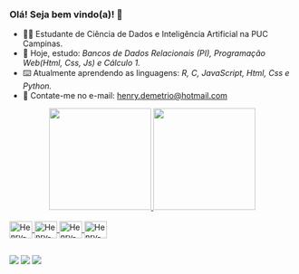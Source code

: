 ### Olá! Seja bem vindo(a)! 👋

- 👨‍💻 Estudante de Ciência de Dados e Inteligência Artificial na PUC Campinas.
- 📝 Hoje, estudo: *Bancos de Dados Relacionais (PI), Programação Web(Html, Css, Js) e Cálculo 1.* 
- ⌨️ Atualmente aprendendo as linguagens: *R, C, JavaScript, Html, Css e Python.*
- 📧 Contate-me no e-mail: henry.demetrio@hotmail.com

<div align="center">
  <a href="https://github.com/HenryDemetrio">
  <img height="180em" src="https://github-readme-stats.vercel.app/api?username=HenryDemetrio&show_icons=false&theme=gruvbox&include_all_commits=true&count_private=true"/>
  <img height="180em" src="https://github-readme-stats.vercel.app/api/top-langs/?username=HenryDemetrio&layout=compact&langs_count=7&theme=gruvbox"/>
</div>
<div style="display: inline_block"><br>
  <img align="center" alt="Henry-Js" height="30" width="40" src="https://cdn.jsdelivr.net/gh/devicons/devicon/icons/javascript/javascript-original.svg">
  <img align="center" alt="Henry-Python" height="30" width="40" src="https://cdn.jsdelivr.net/gh/devicons/devicon/icons/python/python-original.svg">
  <img align="center" alt="Henry-C" height="30" width="40" src="https://cdn.jsdelivr.net/gh/devicons/devicon/icons/c/c-original.svg">
  <img align="center" alt="Henry-R" height="30" width="40" src="https://cdn.jsdelivr.net/gh/devicons/devicon/icons/r/r-original.svg">
</div>
  
   ##
 
<div> 
  <a href="https://instagram.com/dz.wnv" target="_blank"><img src="https://img.shields.io/badge/-Instagram-%23E4405F?style=for-the-badge&logo=instagram&logoColor=white" target="_blank"></a>
  <a href = "mailto:henry.demetrio@hotmail.com"><img src="https://img.shields.io/badge/Microsoft_Outlook-0078D4?style=for-the-badge&logo=microsoft-outlook&logoColor=white"></a>
  <a href="https://www.linkedin.com/in/henry-dem%C3%A9trio-068023232/" target="_blank"><img src="https://img.shields.io/badge/-LinkedIn-%230077B5?style=for-the-badge&logo=linkedin&logoColor=white" target="_blank"></a> 
  
 
</div>
